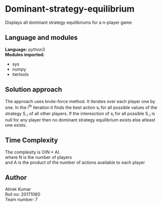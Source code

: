 # Dominant-strategy-equilibrium
Displays all dominant strategy equilibriums for a n-player game

## Language and modules  
**Language:** python3  
**Modules imported:**  
* sys
* numpy
* itertools

## Solution approach  
The approach uses brute-force method. It iterates over each player one by one. 
In the i<sup>th</sup> iteration it finds the best action s<sub>i</sub> for all possible values of the strategy S<sub>-i</sub> of all other players. If the interesction of s<sub>i</sub> for all possible S<sub>-i</sub> is null for any player then no dominant strategy equilibrium exists else atleast one exists.

## Time Complexity  
The complexity is O(N * A).  
where N is the number of players  
and A is the product of the number of actions available to each player

## Author  
Atirek Kumar  
Roll no: 20171060  
Team number: 7  
